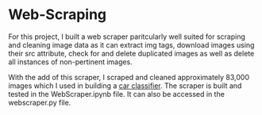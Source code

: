 # Web-Scraping

For this project, I built a web scraper paritcularly well suited for scraping and cleaning image data as it can extract img tags, download images using their src attribute, check for and delete duplicated images as well as delete all instances of non-pertinent images.

With the add of this scraper, I scraped and cleaned approximately 83,000 images which I used in building a [car classifier](https://github.com/Oreolorun/Image-Recognition). The scraper is built and tested in the WebScraper.ipynb file. It can also be accessed in the webscraper.py file. 
